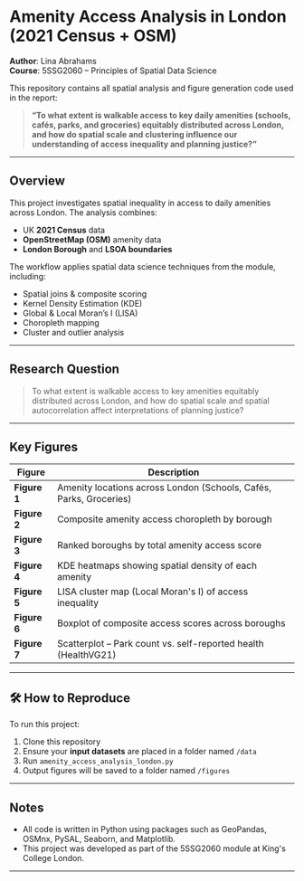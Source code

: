 
# Amenity Access Analysis in London (2021 Census + OSM)

**Author**: Lina Abrahams  
**Course**: 5SSG2060 – Principles of Spatial Data Science  


This repository contains all spatial analysis and figure generation code used in the report:

> **“To what extent is walkable access to key daily amenities (schools, cafés, parks, and groceries) equitably distributed across London, and how do spatial scale and clustering influence our understanding of access inequality and planning justice?”**

---

##  Overview

This project investigates spatial inequality in access to daily amenities across London. The analysis combines:

- UK **2021 Census** data  
- **OpenStreetMap (OSM)** amenity data  
- **London Borough** and **LSOA boundaries**

The workflow applies spatial data science techniques from the module, including:

- Spatial joins & composite scoring  
- Kernel Density Estimation (KDE)  
- Global & Local Moran’s I (LISA)  
- Choropleth mapping  
- Cluster and outlier analysis

---

## Research Question

> To what extent is walkable access to key amenities equitably distributed across London, and how do spatial scale and spatial autocorrelation affect interpretations of planning justice?

---

## Key Figures

| Figure | Description |
|--------|-------------|
| **Figure 1** | Amenity locations across London (Schools, Cafés, Parks, Groceries) |
| **Figure 2** | Composite amenity access choropleth by borough |
| **Figure 3** | Ranked boroughs by total amenity access score |
| **Figure 4** | KDE heatmaps showing spatial density of each amenity |
| **Figure 5** | LISA cluster map (Local Moran's I) of access inequality |
| **Figure 6** | Boxplot of composite access scores across boroughs |
| **Figure 7** | Scatterplot – Park count vs. self-reported health (HealthVG21) |

---

## 🛠️ How to Reproduce

To run this project:
1. Clone this repository
2. Ensure your **input datasets** are placed in a folder named `/data`
3. Run `amenity_access_analysis_london.py`  
4. Output figures will be saved to a folder named `/figures`


---

##  Notes

- All code is written in Python using packages such as GeoPandas, OSMnx, PySAL, Seaborn, and Matplotlib.
- This project was developed as part of the 5SSG2060 module at King's College London.

---


